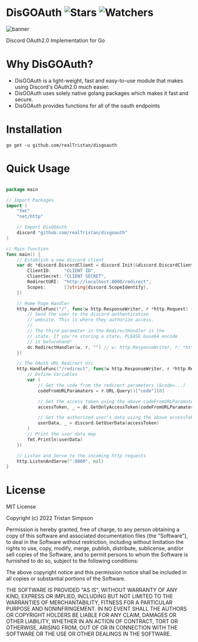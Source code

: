 # DisGOAuth ![Stars](https://img.shields.io/github/stars/realTristan/disgoauth?color=brightgreen) ![Watchers](https://img.shields.io/github/watchers/realTristan/disgoauth?label=Watchers)
![banner](https://user-images.githubusercontent.com/75189508/188035581-008c64d0-d59a-4a95-9e75-55cb3d8f4e79.png)

Discord OAuth2.0 Implementation for Go 

# Why DisGOAuth?
- DisGOAuth is a light-weight, fast and easy-to-use module that makes using Discord's OAuth2.0 much easier. 
- DisGOAuth uses solely native golang packages which makes it fast and secure.
- DisGOAuth provides functions for all of the oauth endpoints

# Installation
`go get -u github.com/realTristan/disgoauth`

# Quick Usage
```go

package main

// Import Packages
import (
	"fmt"
	"net/http"

	// Import DisGOAuth
	discord "github.com/realTristan/disgoauth"
)

// Main function
func main() {
	// Establish a new discord client
	var dc *discord.DiscordClient = discord.Init(&discord.DiscordClient{
		ClientID:     "CLIENT ID",
		ClientSecret: "CLIENT SECRET",
		RedirectURI:  "http://localhost:8000/redirect",
		Scopes:       []string{discord.ScopeIdentify},
	})

	// Home Page Handler
	http.HandleFunc("/", func(w http.ResponseWriter, r *http.Request) {
		// Send the user to the discord authentication
		// website. This is where they authorize access.
        //
        // The third parameter in the RedirectHandler is the
        // state. If you're storing a state, PLEASE base64 encode
        // it beforehand!
		dc.RedirectHandler(w, r, "") // w: http.ResponseWriter, r: *http.Request, state: string
	})

	// The OAuth URL Redirect Uri
	http.HandleFunc("/redirect", func(w http.ResponseWriter, r *http.Request) {
		// Define Variables
		var (
			// Get the code from the redirect parameters (&code=...)
			codeFromURLParamaters = r.URL.Query()["code"][0]

			// Get the access token using the above codeFromURLParamaters
			accessToken, _ = dc.GetOnlyAccessToken(codeFromURLParamaters)

			// Get the authorized user's data using the above accessToken
			userData, _ = discord.GetUserData(accessToken)
		)
		// Print the user data map
		fmt.Println(userData)
	})

	// Listen and Serve to the incoming http requests
	http.ListenAndServe(":8000", nil)
}
```

# License
MIT License

Copyright (c) 2022 Tristan Simpson

Permission is hereby granted, free of charge, to any person obtaining a copy of this software and associated documentation files (the "Software"), to deal in the Software without restriction, including without limitation the rights to use, copy, modify, merge, publish, distribute, sublicense, and/or sell copies of the Software, and to permit persons to whom the Software is furnished to do so, subject to the following conditions:

The above copyright notice and this permission notice shall be included in all copies or substantial portions of the Software.

THE SOFTWARE IS PROVIDED "AS IS", WITHOUT WARRANTY OF ANY KIND, EXPRESS OR IMPLIED, INCLUDING BUT NOT LIMITED TO THE WARRANTIES OF MERCHANTABILITY, FITNESS FOR A PARTICULAR PURPOSE AND NONINFRINGEMENT. IN NO EVENT SHALL THE AUTHORS OR COPYRIGHT HOLDERS BE LIABLE FOR ANY CLAIM, DAMAGES OR OTHER LIABILITY, WHETHER IN AN ACTION OF CONTRACT, TORT OR OTHERWISE, ARISING FROM, OUT OF OR IN CONNECTION WITH THE SOFTWARE OR THE USE OR OTHER DEALINGS IN THE SOFTWARE.
